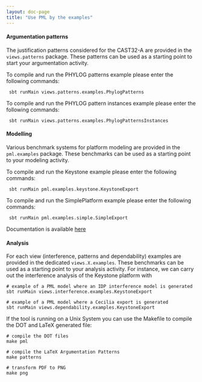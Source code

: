 ```yaml
---
layout: doc-page
title: "Use PML by the examples"
---
```


#### Argumentation patterns

The justification patterns considered for the CAST32-A are provided in the ``views.patterns`` package.
These patterns can be used as a starting point to start your argumentation activity.

To compile and run the PHYLOG patterns example please enter the following commands:

```sbtshell
 sbt runMain views.patterns.examples.PhylogPatterns
```

To compile and run the PHYLOG pattern instances example please enter the following commands:

```sbtshell
 sbt runMain views.patterns.examples.PhylogPatternsInstances
```

#### Modelling

Various benchmark systems for platform modeling are provided
in the ``pml.examples`` package. These benchmarks can be used as a starting point to
your modeling activity.

To compile and run the Keystone example please enter the following commands:

```sbtshell
 sbt runMain pml.examples.keystone.KeystoneExport
```

To compile and run the SimplePlatform example please enter the following commands:

```sbtshell
 sbt runMain pml.examples.simple.SimpleExport
```

Documentation is available [here](../../example/simpleKeystone/index.md)

#### Analysis

For each view (interference, patterns and dependability) examples are provided in the dedicated ``views.X.examples``.
These benchmarks can be used as a starting point to
your analysis activity. For instance, we can carry out the interference analysis of the Keystone platform with

 ```sbtshell
 # example of a PML model where an IDP interference model is generated
 sbt runMain views.interference.examples.KeystoneExport

 # example of a PML model where a Cecilia export is generated 
sbt runMain views.dependability.examples.KeystoneExport
 ```

If the tool is running on a Unix System you can use the Makefile to compile the DOT and LaTeX generated file:

```shell
# compile the DOT files
make pml
 
# compile the LaTeX Argumentation Patterns
make patterns

# transform PDF to PNG
make png
``` 